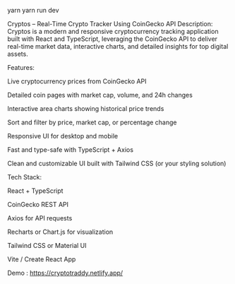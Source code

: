 yarn 
yarn run dev

 Cryptos – Real-Time Crypto Tracker Using CoinGecko API
Description:
Cryptos is a modern and responsive cryptocurrency tracking application built with React and TypeScript, leveraging the CoinGecko API to deliver real-time market data, interactive charts, and detailed insights for top digital assets.

Features:

Live cryptocurrency prices from CoinGecko API

Detailed coin pages with market cap, volume, and 24h changes

Interactive area charts showing historical price trends

Sort and filter by price, market cap, or percentage change

Responsive UI for desktop and mobile

Fast and type-safe with TypeScript + Axios

Clean and customizable UI built with Tailwind CSS (or your styling solution)

Tech Stack:

React + TypeScript

CoinGecko REST API

Axios for API requests

Recharts or Chart.js for visualization

Tailwind CSS or Material UI

Vite / Create React App


Demo : https://cryptotraddy.netlify.app/
